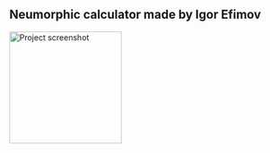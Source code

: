 ## Neumorphic calculator made by Igor Efimov

<img src="https://user-images.githubusercontent.com/47276603/98234057-785d5180-1f92-11eb-9e4a-ccb62864278f.png" alt="Project screenshot" width="200"/>
